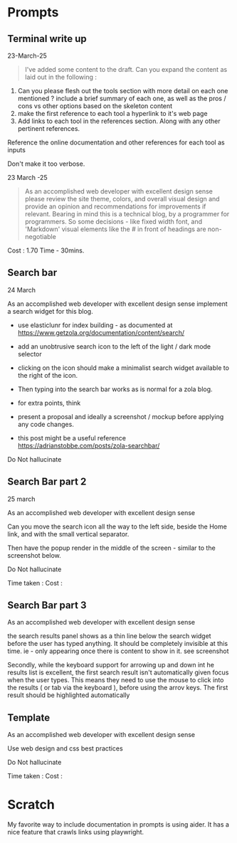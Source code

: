 # Prompts

## Terminal write up

23-March-25

> I've added some content to the draft. Can you expand the content as laid out in the following :
1. Can you please flesh out the tools section with more detail on each one mentioned ? include a brief summary of each one, as well as the pros / cons vs other options based on the skeleton content
2. make the first reference to each tool a hyperlink to it's web page
3. Add links to each tool in the references section. Along with any other pertinent references.

Reference the online documentation and other references for each tool as inputs

Don't make it too verbose.


23 March -25

> As an accomplished web developer with excellent design sense please review the site theme, colors, and overall visual design and provide an opinion and recommendations for improvements if relevant. Bearing in mind this is a technical blog, by a programmer for programmers. So some decisions - like fixed width font, and 'Markdown' visual elements like the # in front of headings are non-negotiable

Cost : 1.70
Time - 30mins.

## Search bar

24 March 

As an accomplished web developer with excellent design sense implement a search widget for this blog.

- use elasticlunr for index building - as documented at https://www.getzola.org/documentation/content/search/
- add an unobtrusive search icon to the left of the light / dark mode selector
- clicking on the icon should make a minimalist search widget available to the right of the icon. 
- Then typing into the search bar works as is normal for a zola blog.
- for extra points, think
- present a proposal and ideally a screenshot / mockup before applying any code changes.

- this post might be a useful reference https://adrianstobbe.com/posts/zola-searchbar/

Do Not hallucinate 

## Search Bar part 2

25 march

As an accomplished web developer with excellent design sense

Can you move the search icon all the way to the left side, beside the Home link, and with the small vertical separator. 

Then have the popup render in the middle of the screen - similar to the screenshot below.

Do Not hallucinate 

Time taken :
Cost :

## Search Bar part 3

As an accomplished web developer with excellent design sense

the search results panel shows as a thin line below the search widget before the user has typed anything. It should be completely invisible at this time. ie - only appearing once there is content to show in it. see screenshot

Secondly, while the keyboard support for arrowing up and down int he results list is excellent, the first search result isn't automatically given focus when the user types. This means they need to use the mouse to click into the results ( or tab via the keyboard ), before using the arrov keys. The first result should be highlighted automatically

## Template


As an accomplished web developer with excellent design sense

Use web design and css best practices

Do Not hallucinate 


Time taken :
Cost :

# Scratch


My favorite way to include documentation in prompts is using aider. It has a nice feature that crawls links using playwright.

